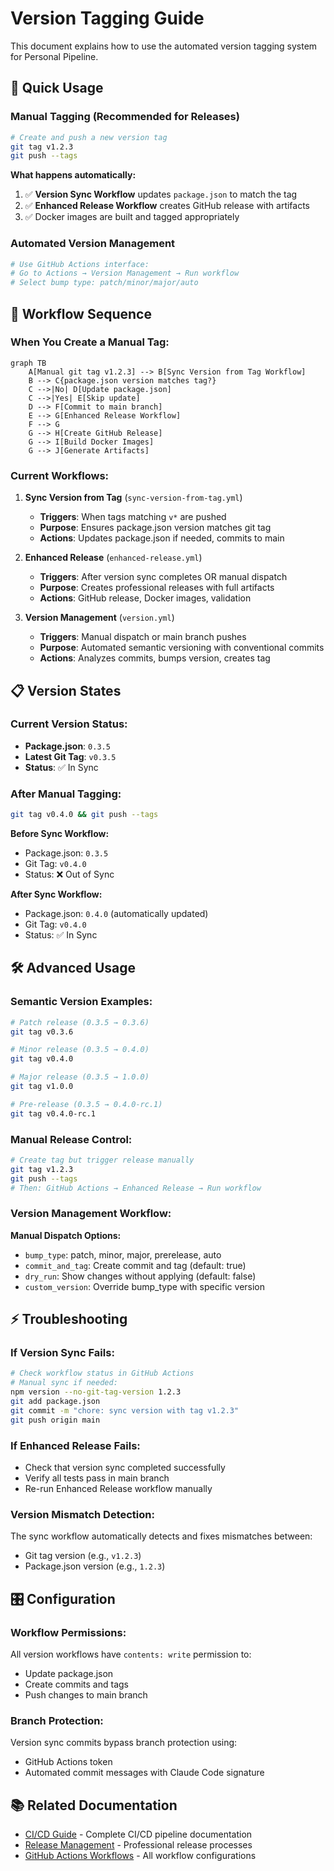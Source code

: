 # Version Tagging Guide

This document explains how to use the automated version tagging system for Personal Pipeline.

## 🎯 Quick Usage

### Manual Tagging (Recommended for Releases)

```bash
# Create and push a new version tag
git tag v1.2.3
git push --tags
```

**What happens automatically:**
1. ✅ **Version Sync Workflow** updates `package.json` to match the tag
2. ✅ **Enhanced Release Workflow** creates GitHub release with artifacts
3. ✅ Docker images are built and tagged appropriately

### Automated Version Management

```bash
# Use GitHub Actions interface:
# Go to Actions → Version Management → Run workflow
# Select bump type: patch/minor/major/auto
```

## 🔄 Workflow Sequence

### When You Create a Manual Tag:

```mermaid
graph TB
    A[Manual git tag v1.2.3] --> B[Sync Version from Tag Workflow]
    B --> C{package.json version matches tag?}
    C -->|No| D[Update package.json]
    C -->|Yes| E[Skip update]
    D --> F[Commit to main branch]
    E --> G[Enhanced Release Workflow]
    F --> G
    G --> H[Create GitHub Release]
    G --> I[Build Docker Images]
    G --> J[Generate Artifacts]
```

### Current Workflows:

1. **Sync Version from Tag** (`sync-version-from-tag.yml`)
   - **Triggers**: When tags matching `v*` are pushed
   - **Purpose**: Ensures package.json version matches git tag
   - **Actions**: Updates package.json if needed, commits to main

2. **Enhanced Release** (`enhanced-release.yml`) 
   - **Triggers**: After version sync completes OR manual dispatch
   - **Purpose**: Creates professional releases with full artifacts
   - **Actions**: GitHub release, Docker images, validation

3. **Version Management** (`version.yml`)
   - **Triggers**: Manual dispatch or main branch pushes
   - **Purpose**: Automated semantic versioning with conventional commits
   - **Actions**: Analyzes commits, bumps version, creates tag

## 📋 Version States

### Current Version Status:
- **Package.json**: `0.3.5`
- **Latest Git Tag**: `v0.3.5`
- **Status**: ✅ In Sync

### After Manual Tagging:
```bash
git tag v0.4.0 && git push --tags
```

**Before Sync Workflow:**
- Package.json: `0.3.5`
- Git Tag: `v0.4.0`  
- Status: ❌ Out of Sync

**After Sync Workflow:**
- Package.json: `0.4.0` (automatically updated)
- Git Tag: `v0.4.0`
- Status: ✅ In Sync

## 🛠️ Advanced Usage

### Semantic Version Examples:

```bash
# Patch release (0.3.5 → 0.3.6)
git tag v0.3.6

# Minor release (0.3.5 → 0.4.0)  
git tag v0.4.0

# Major release (0.3.5 → 1.0.0)
git tag v1.0.0

# Pre-release (0.3.5 → 0.4.0-rc.1)
git tag v0.4.0-rc.1
```

### Manual Release Control:

```bash
# Create tag but trigger release manually
git tag v1.2.3
git push --tags
# Then: GitHub Actions → Enhanced Release → Run workflow
```

### Version Management Workflow:

**Manual Dispatch Options:**
- `bump_type`: patch, minor, major, prerelease, auto
- `commit_and_tag`: Create commit and tag (default: true)
- `dry_run`: Show changes without applying (default: false)
- `custom_version`: Override bump_type with specific version

## ⚡ Troubleshooting

### If Version Sync Fails:
```bash
# Check workflow status in GitHub Actions
# Manual sync if needed:
npm version --no-git-tag-version 1.2.3
git add package.json
git commit -m "chore: sync version with tag v1.2.3"
git push origin main
```

### If Enhanced Release Fails:
- Check that version sync completed successfully
- Verify all tests pass in main branch
- Re-run Enhanced Release workflow manually

### Version Mismatch Detection:
The sync workflow automatically detects and fixes mismatches between:
- Git tag version (e.g., `v1.2.3`)  
- Package.json version (e.g., `1.2.3`)

## 🎛️ Configuration

### Workflow Permissions:
All version workflows have `contents: write` permission to:
- Update package.json
- Create commits and tags
- Push changes to main branch

### Branch Protection:
Version sync commits bypass branch protection using:
- GitHub Actions token
- Automated commit messages with Claude Code signature

## 📚 Related Documentation

- [CI/CD Guide](CICD.md) - Complete CI/CD pipeline documentation
- [Release Management](RELEASE-MANAGEMENT.md) - Professional release processes  
- [GitHub Actions Workflows](.github/workflows/) - All workflow configurations